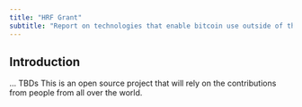 ```yaml
---
title: "HRF Grant"
subtitle: "Report on technologies that enable bitcoin use outside of the first world."
---
```


## Introduction

... TBDs
This is an open source project that will rely on the contributions from people from all over the world.